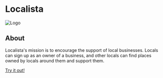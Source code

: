# Localista

![Logo](./client/public/images/logos.png)

## About

Localista's mission is to encourage the support of local businesses. Locals can sign up as an owner of a business, and other locals can find places owned by locals around them and support them.

[Try it out!](http://localista.netlify.app/)
